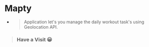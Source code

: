 # Mapty

- > Application let's you manage the daily workout task's using Geolocation API. 
> ###  Have a Visit 😀
